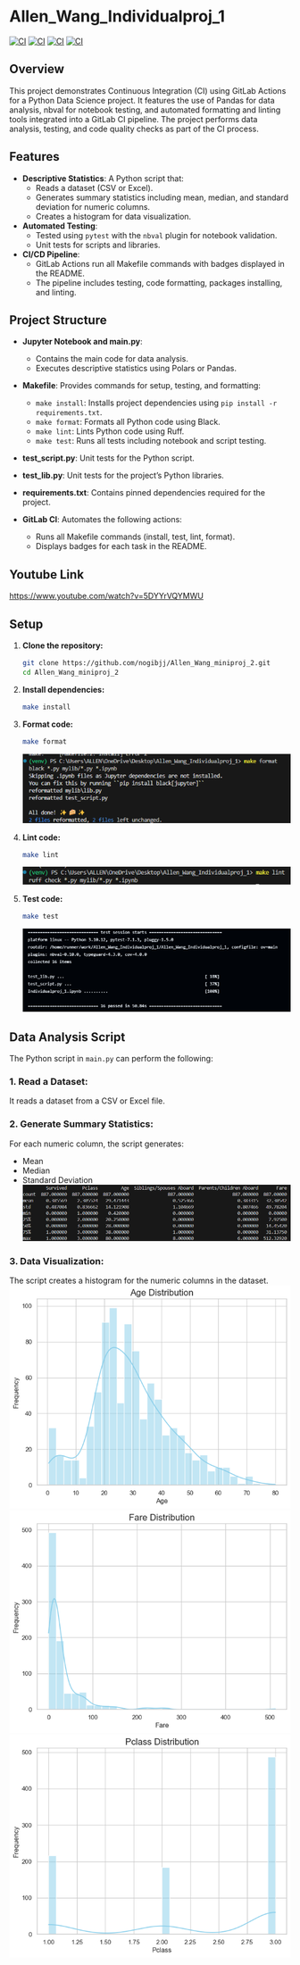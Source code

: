# Allen_Wang_Individualproj_1

[![CI](https://github.com/nogibjj/Allen_Wang_Individualproj_1/actions/workflows/lint.yml/badge.svg)](https://github.com/nogibjj/Allen_Wang_Individualproj_1/actions/runs/10936070182)
[![CI](https://github.com/nogibjj/Allen_Wang_Individualproj_1/actions/workflows/test.yml/badge.svg)](https://github.com/nogibjj/Allen_Wang_Individualproj_1/actions/runs/10936070200)
[![CI](https://github.com/nogibjj/Allen_Wang_Individualproj_1/actions/workflows/install.yml/badge.svg)](https://github.com/nogibjj/Allen_Wang_Individualproj_1/actions/runs/10936070183)
[![CI](https://github.com/nogibjj/Allen_Wang_Individualproj_1/actions/workflows/format.yml/badge.svg)](https://github.com/nogibjj/Allen_Wang_Individualproj_1/actions/runs/10936070189)

## Overview

This project demonstrates Continuous Integration (CI) using GitLab Actions for a Python Data Science project. It features the use of Pandas for data analysis, nbval for notebook testing, and automated formatting and linting tools integrated into a GitLab CI pipeline. The project performs data analysis, testing, and code quality checks as part of the CI process.


## Features
- **Descriptive Statistics**: A Python script that:
  - Reads a dataset (CSV or Excel).
  - Generates summary statistics including mean, median, and standard deviation for numeric columns.
  - Creates a histogram for data visualization.
- **Automated Testing**:
  - Tested using `pytest` with the `nbval` plugin for notebook validation.
  - Unit tests for scripts and libraries.
- **CI/CD Pipeline**:
  - GitLab Actions run all Makefile commands with badges displayed in the README.
  - The pipeline includes testing, code formatting, packages installing, and linting.
    
## Project Structure

- **Jupyter Notebook and main.py**: 
  - Contains the main code for data analysis.
  - Executes descriptive statistics using Polars or Pandas.

- **Makefile**: Provides commands for setup, testing, and formatting:
  - `make install`: Installs project dependencies using `pip install -r requirements.txt`.
  - `make format`: Formats all Python code using Black.
  - `make lint`: Lints Python code using Ruff.
  - `make test`: Runs all tests including notebook and script testing.

- **test_script.py**: Unit tests for the Python script.

- **test_lib.py**: Unit tests for the project’s Python libraries.

- **requirements.txt**: Contains pinned dependencies required for the project.

- **GitLab CI**: Automates the following actions:
  - Runs all Makefile commands (install, test, lint, format).
  - Displays badges for each task in the README.

## Youtube Link 
https://www.youtube.com/watch?v=5DYYrVQYMWU

## Setup

1. **Clone the repository:**

    ```bash
    git clone https://github.com/nogibjj/Allen_Wang_miniproj_2.git
    cd Allen_Wang_miniproj_2
    ```

2. **Install dependencies:**

    ```bash
    make install
    ```

3. **Format code:**

    ```bash
    make format
    ```
    ![Alt text](format.png)
4. **Lint code:**

    ```bash
    make lint
    ```
   ![Alt text](lint.png)
5. **Test code:**

    ```bash
    make test
    ```
   ![Alt text](test.png)

## Data Analysis Script

The Python script in `main.py` can perform the following:

### 1. **Read a Dataset**:
   It reads a dataset from a CSV or Excel file.

### 2. **Generate Summary Statistics**:
   For each numeric column, the script generates:
   - Mean
   - Median
   - Standard Deviation
    ![Alt text](summary.png)

### 3. **Data Visualization**:
   The script creates a histogram for the numeric columns in the dataset.
    ![Alt text](output/Age_distribution.png)
    ![Alt text](output/Fare_distribution.png)
    ![Alt text](output/Pclass_distribution.png)
    


